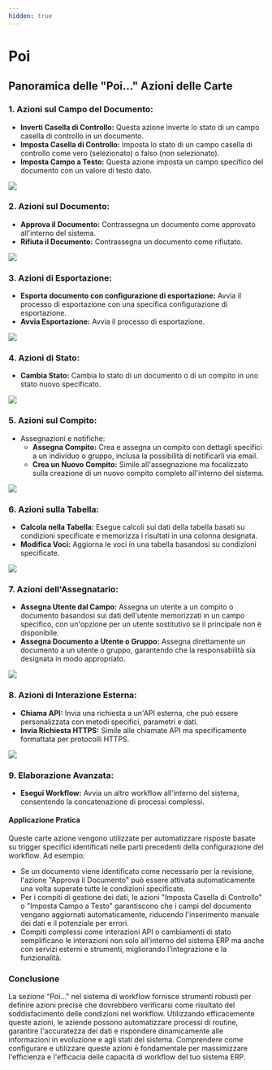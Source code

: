 ```yaml
---
hidden: true
---
```


# Poi

## Panoramica delle "Poi..." Azioni delle Carte

### **1. Azioni sul Campo del Documento:**

* **Inverti Casella di Controllo:** Questa azione inverte lo stato di un campo casella di controllo in un documento.
* **Imposta Casella di Controllo:** Imposta lo stato di un campo casella di controllo come vero (selezionato) o falso (non selezionato).
* **Imposta Campo a Testo:** Questa azione imposta un campo specifico del documento con un valore di testo dato.

![](https://docs.docbits.com/~gitbook/image?url=https%3A%2F%2F578966019-files.gitbook.io%2F%7E%2Ffiles%2Fv0%2Fb%2Fgitbook-x-prod.appspot.com%2Fo%2Fspaces%252FT2n2w4uDCJvv7CJ5zrdk%252Fuploads%252FQVUhksYr3IAndhsFptO4%252Fthen1.png%3Falt%3Dmedia%26token%3D8e2e36b2-3a10-4337-a4c5-a269c4f4ca44\&width=768\&dpr=2\&quality=100\&sign=123b9fcc\&sv=2)

### **2. Azioni sul Documento:**

* **Approva il Documento:** Contrassegna un documento come approvato all'interno del sistema.
* **Rifiuta il Documento:** Contrassegna un documento come rifiutato.

![](https://docs.docbits.com/~gitbook/image?url=https%3A%2F%2F578966019-files.gitbook.io%2F%7E%2Ffiles%2Fv0%2Fb%2Fgitbook-x-prod.appspot.com%2Fo%2Fspaces%252FT2n2w4uDCJvv7CJ5zrdk%252Fuploads%252FiEyGq6bDKWHAYV527boE%252Fimage.png%3Falt%3Dmedia%26token%3Dcc3cdbd5-e939-4ad7-a745-9315d1d25e75\&width=768\&dpr=2\&quality=100\&sign=68574128\&sv=2)

### **3. Azioni di Esportazione:**

* **Esporta documento con configurazione di esportazione:** Avvia il processo di esportazione con una specifica configurazione di esportazione.
* **Avvia Esportazione:** Avvia il processo di esportazione.

![](https://docs.docbits.com/~gitbook/image?url=https%3A%2F%2F578966019-files.gitbook.io%2F%7E%2Ffiles%2Fv0%2Fb%2Fgitbook-x-prod.appspot.com%2Fo%2Fspaces%252FT2n2w4uDCJvv7CJ5zrdk%252Fuploads%252F5H2IGwrSrBG8uM0JjfLk%252Fimage.png%3Falt%3Dmedia%26token%3D13a06657-d31a-45fc-a8d3-4f09575b2377\&width=768\&dpr=2\&quality=100\&sign=6873dafe\&sv=2)

### **4. Azioni di Stato:**

* **Cambia Stato:** Cambia lo stato di un documento o di un compito in uno stato nuovo specificato.

![](https://docs.docbits.com/~gitbook/image?url=https%3A%2F%2F578966019-files.gitbook.io%2F%7E%2Ffiles%2Fv0%2Fb%2Fgitbook-x-prod.appspot.com%2Fo%2Fspaces%252FT2n2w4uDCJvv7CJ5zrdk%252Fuploads%252Fc8n3k2U83SIXapQW4Qgd%252Fthen3.png%3Falt%3Dmedia%26token%3D1d4b0395-89bc-4089-a6af-c7a0a85d875f\&width=768\&dpr=2\&quality=100\&sign=96c49797\&sv=2)

### **5. Azioni sul Compito:**

* Assegnazioni e notifiche:
  * **Assegna Compito:** Crea e assegna un compito con dettagli specifici a un individuo o gruppo, inclusa la possibilità di notificarli via email.
  * **Crea un Nuovo Compito:** Simile all'assegnazione ma focalizzato sulla creazione di un nuovo compito completo all'interno del sistema.

![](https://docs.docbits.com/~gitbook/image?url=https%3A%2F%2F578966019-files.gitbook.io%2F%7E%2Ffiles%2Fv0%2Fb%2Fgitbook-x-prod.appspot.com%2Fo%2Fspaces%252FT2n2w4uDCJvv7CJ5zrdk%252Fuploads%252FL5JcOIHokf8smzfvAA1u%252Fthen4.png%3Falt%3Dmedia%26token%3Db445f1b6-d416-4ce4-a200-2b66f431fe6a\&width=768\&dpr=2\&quality=100\&sign=a77867bc\&sv=2)

### **6. Azioni sulla Tabella:**

* **Calcola nella Tabella:** Esegue calcoli sui dati della tabella basati su condizioni specificate e memorizza i risultati in una colonna designata.
* **Modifica Voci:** Aggiorna le voci in una tabella basandosi su condizioni specificate.

![](https://docs.docbits.com/~gitbook/image?url=https%3A%2F%2F578966019-files.gitbook.io%2F%7E%2Ffiles%2Fv0%2Fb%2Fgitbook-x-prod.appspot.com%2Fo%2Fspaces%252FT2n2w4uDCJvv7CJ5zrdk%252Fuploads%252FPyZaJ8MO0fLrdo6I1tiS%252Fthen5.png%3Falt%3Dmedia%26token%3De3a4280a-4351-4264-9c46-d2e6c6eef1d2\&width=768\&dpr=2\&quality=100\&sign=403dcf50\&sv=2)

### **7. Azioni dell'Assegnatario:**

* **Assegna Utente dal Campo:** Assegna un utente a un compito o documento basandosi sui dati dell'utente memorizzati in un campo specifico, con un'opzione per un utente sostitutivo se il principale non è disponibile.
* **Assegna Documento a Utente o Gruppo:** Assegna direttamente un documento a un utente o gruppo, garantendo che la responsabilità sia designata in modo appropriato.

![](https://docs.docbits.com/~gitbook/image?url=https%3A%2F%2F578966019-files.gitbook.io%2F%7E%2Ffiles%2Fv0%2Fb%2Fgitbook-x-prod.appspot.com%2Fo%2Fspaces%252FT2n2w4uDCJvv7CJ5zrdk%252Fuploads%252FhORGHCS98nJIU1rWeKrW%252Fthen6.png%3Falt%3Dmedia%26token%3D4055d4f2-f9e6-40a0-a45f-d93bee10cd73\&width=768\&dpr=2\&quality=100\&sign=d25b560b\&sv=2)

### **8. Azioni di Interazione Esterna:**

* **Chiama API:** Invia una richiesta a un'API esterna, che può essere personalizzata con metodi specifici, parametri e dati.
* **Invia Richiesta HTTPS:** Simile alle chiamate API ma specificamente formattata per protocolli HTTPS.

![](https://docs.docbits.com/~gitbook/image?url=https%3A%2F%2F578966019-files.gitbook.io%2F%7E%2Ffiles%2Fv0%2Fb%2Fgitbook-x-prod.appspot.com%2Fo%2Fspaces%252FT2n2w4uDCJvv7CJ5zrdk%252Fuploads%252FXJHjmEvFExyz8wFQ1GL5%252Fthen7.png%3Falt%3Dmedia%26token%3Da4098460-b139-4327-931d-316eba6cd74a\&width=768\&dpr=2\&quality=100\&sign=fd10ee39\&sv=2)

### **9. Elaborazione Avanzata:**

* **Esegui Workflow:** Avvia un altro workflow all'interno del sistema, consentendo la concatenazione di processi complessi.

#### Applicazione Pratica

Queste carte azione vengono utilizzate per automatizzare risposte basate su trigger specifici identificati nelle parti precedenti della configurazione del workflow. Ad esempio:

* Se un documento viene identificato come necessario per la revisione, l'azione "Approva il Documento" può essere attivata automaticamente una volta superate tutte le condizioni specificate.
* Per i compiti di gestione dei dati, le azioni "Imposta Casella di Controllo" o "Imposta Campo a Testo" garantiscono che i campi del documento vengano aggiornati automaticamente, riducendo l'inserimento manuale dei dati e il potenziale per errori.
* Compiti complessi come interazioni API o cambiamenti di stato semplificano le interazioni non solo all'interno del sistema ERP ma anche con servizi esterni e strumenti, migliorando l'integrazione e la funzionalità.

### Conclusione

La sezione "Poi..." nel sistema di workflow fornisce strumenti robusti per definire azioni precise che dovrebbero verificarsi come risultato del soddisfacimento delle condizioni nel workflow. Utilizzando efficacemente queste azioni, le aziende possono automatizzare processi di routine, garantire l'accuratezza dei dati e rispondere dinamicamente alle informazioni in evoluzione e agli stati del sistema. Comprendere come configurare e utilizzare queste azioni è fondamentale per massimizzare l'efficienza e l'efficacia delle capacità di workflow del tuo sistema ERP.
